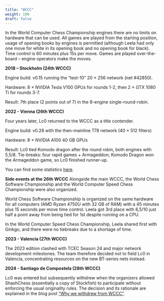 ```yaml
---
title: "WCCC"
weight: 100
draft: false
---
```


In the World Computer Chess Championship engines there are no limits on hardware that can be used. All games are played from the starting position, usage of opening books by engines is permitted (although Leela had only one move for white in its opening book and no opening book for black). Time control is 60 minutes plus 15s per move. Games are played over-the-board – engine operators make the moves. 

**2018 – Stockholm (24th WCCC)**

Engine build: v0.15 running the “test-10” 20 × 256 network (net #42850). 

Hardware: 8 × NVIDIA Tesla V100 GPUs for rounds 1-2, then 2 × GTX 1080 Ti for rounds 3-7. 

Result: 7th place (2 points out of 7) in the 8-engine single-round-robin. 

**2022 - Vienna (26th WCCC)**

Four years later, Lc0 returned to the WCCC as a title contender. 

Engine build: v0.28 with the then-mainline T78 network (40 × 512 filters) 

Hardware: 8 × NVIDIA A100 40 GB GPUs 

Result: Lc0 tied Komodo dragon after the round robin, both engines with 5,5/8. Tie-breaks: four rapid games + Armageddon; Komodo Dragon won the Armageddon game, so Lc0 finished runner-up.

You can find some statistics [here]([https://lczero.org/blog/2024/10/why-we-withdrew-from-wccc/](https://lczero.org/dev/old/2022/)).

**Side events at the 26th WCCC**
Alongside the main WCCC, the World Chess Software Championship and the World Computer Speed Chess Championship were also organized. 

World Chess Software Championship is organized on the same hardware for all computers (AMD Ryzen 4750U with 32 GB of RAM) with a 45 minutes plus 15 seconds per move time control. Leela got 3rd place with 6,5/10 just half a point away from being tied for 1st despite running on a CPU. 

 In the World Computer Speed Chess Championship, Leela shared first with Ginkgo, and there were no tiebreaks due to a shortage of time. 

**2023 - Valencia (27th WCCC)**

The 2023 edition clashed with TCEC Season 24 and major network development milestones. The team therefore decided not to field Lc0 in Valencia, concentrating resources on the new BT-series nets instead. 

**2024 - Santiago de Compostela (28th WCCC)** 

Lc0 was entered but subsequently withdrew when the organizers allowed ShashChess (essentially a copy of Stockfish) to participate without enforcing the usual originality rules. The decision and its rationale are explained in the blog post [“Why we withdrew from WCCC”](https://lczero.org/blog/2024/10/why-we-withdrew-from-wccc/). 
